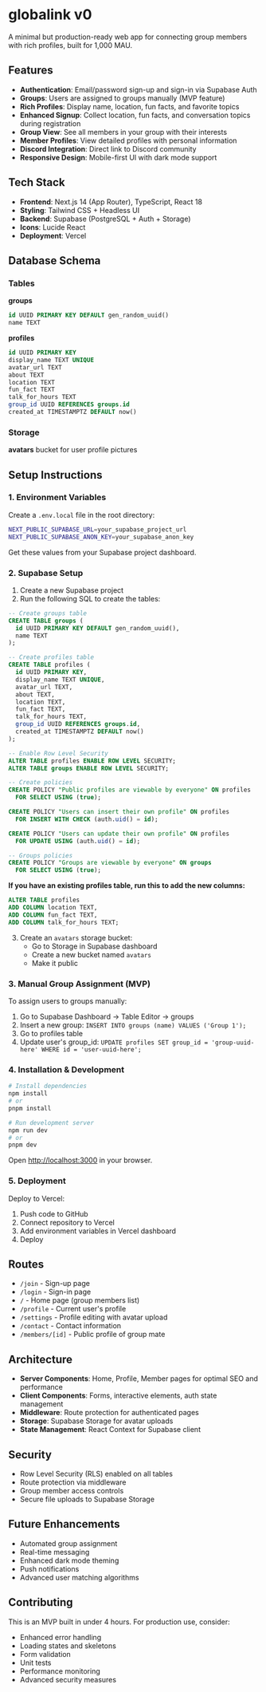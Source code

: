 # globalink v0

A minimal but production-ready web app for connecting group members with rich profiles, built for 1,000 MAU.

## Features

- **Authentication**: Email/password sign-up and sign-in via Supabase Auth
- **Groups**: Users are assigned to groups manually (MVP feature)
- **Rich Profiles**: Display name, location, fun facts, and favorite topics
- **Enhanced Signup**: Collect location, fun facts, and conversation topics during registration
- **Group View**: See all members in your group with their interests
- **Member Profiles**: View detailed profiles with personal information
- **Discord Integration**: Direct link to Discord community
- **Responsive Design**: Mobile-first UI with dark mode support

## Tech Stack

- **Frontend**: Next.js 14 (App Router), TypeScript, React 18
- **Styling**: Tailwind CSS + Headless UI
- **Backend**: Supabase (PostgreSQL + Auth + Storage)
- **Icons**: Lucide React
- **Deployment**: Vercel

## Database Schema

### Tables

**groups**
```sql
id UUID PRIMARY KEY DEFAULT gen_random_uuid()
name TEXT
```

**profiles**
```sql
id UUID PRIMARY KEY
display_name TEXT UNIQUE
avatar_url TEXT
about TEXT
location TEXT
fun_fact TEXT
talk_for_hours TEXT
group_id UUID REFERENCES groups.id
created_at TIMESTAMPTZ DEFAULT now()
```

### Storage

**avatars** bucket for user profile pictures

## Setup Instructions

### 1. Environment Variables

Create a `.env.local` file in the root directory:

```bash
NEXT_PUBLIC_SUPABASE_URL=your_supabase_project_url
NEXT_PUBLIC_SUPABASE_ANON_KEY=your_supabase_anon_key
```

Get these values from your Supabase project dashboard.

### 2. Supabase Setup

1. Create a new Supabase project
2. Run the following SQL to create the tables:

```sql
-- Create groups table
CREATE TABLE groups (
  id UUID PRIMARY KEY DEFAULT gen_random_uuid(),
  name TEXT
);

-- Create profiles table
CREATE TABLE profiles (
  id UUID PRIMARY KEY,
  display_name TEXT UNIQUE,
  avatar_url TEXT,
  about TEXT,
  location TEXT,
  fun_fact TEXT,
  talk_for_hours TEXT,
  group_id UUID REFERENCES groups.id,
  created_at TIMESTAMPTZ DEFAULT now()
);

-- Enable Row Level Security
ALTER TABLE profiles ENABLE ROW LEVEL SECURITY;
ALTER TABLE groups ENABLE ROW LEVEL SECURITY;

-- Create policies
CREATE POLICY "Public profiles are viewable by everyone" ON profiles
  FOR SELECT USING (true);

CREATE POLICY "Users can insert their own profile" ON profiles
  FOR INSERT WITH CHECK (auth.uid() = id);

CREATE POLICY "Users can update their own profile" ON profiles
  FOR UPDATE USING (auth.uid() = id);

-- Groups policies
CREATE POLICY "Groups are viewable by everyone" ON groups
  FOR SELECT USING (true);
```

**If you have an existing profiles table, run this to add the new columns:**
```sql
ALTER TABLE profiles 
ADD COLUMN location TEXT,
ADD COLUMN fun_fact TEXT,
ADD COLUMN talk_for_hours TEXT;
```

3. Create an `avatars` storage bucket:
   - Go to Storage in Supabase dashboard
   - Create a new bucket named `avatars`
   - Make it public

### 3. Manual Group Assignment (MVP)

To assign users to groups manually:

1. Go to Supabase Dashboard → Table Editor → groups
2. Insert a new group: `INSERT INTO groups (name) VALUES ('Group 1');`
3. Go to profiles table
4. Update user's group_id: `UPDATE profiles SET group_id = 'group-uuid-here' WHERE id = 'user-uuid-here';`

### 4. Installation & Development

```bash
# Install dependencies
npm install
# or
pnpm install

# Run development server
npm run dev
# or
pnpm dev
```

Open [http://localhost:3000](http://localhost:3000) in your browser.

### 5. Deployment

Deploy to Vercel:

1. Push code to GitHub
2. Connect repository to Vercel
3. Add environment variables in Vercel dashboard
4. Deploy

## Routes

- `/join` - Sign-up page
- `/login` - Sign-in page  
- `/` - Home page (group members list)
- `/profile` - Current user's profile
- `/settings` - Profile editing with avatar upload
- `/contact` - Contact information
- `/members/[id]` - Public profile of group mate

## Architecture

- **Server Components**: Home, Profile, Member pages for optimal SEO and performance
- **Client Components**: Forms, interactive elements, auth state management
- **Middleware**: Route protection for authenticated pages
- **Storage**: Supabase Storage for avatar uploads
- **State Management**: React Context for Supabase client

## Security

- Row Level Security (RLS) enabled on all tables
- Route protection via middleware
- Group member access controls
- Secure file uploads to Supabase Storage

## Future Enhancements

- Automated group assignment
- Real-time messaging
- Enhanced dark mode theming  
- Push notifications
- Advanced user matching algorithms

## Contributing

This is an MVP built in under 4 hours. For production use, consider:

- Enhanced error handling
- Loading states and skeletons
- Form validation
- Unit tests
- Performance monitoring
- Advanced security measures 